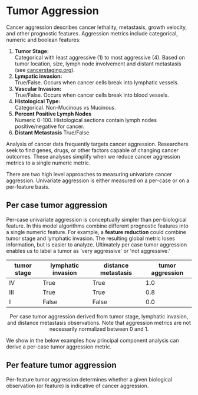 # Tumor Aggression
  Cancer aggression describes cancer lethality, metastasis, growth velocity, and other prognostic features.  Aggression metrics include categorical, numeric and boolean features:
  
  1. **Tumor Stage:**  
  Categorical with least aggressive (1) to most aggressive (4).  Based on tumor location, size, lymph node involvement and distant metastasis (see [cancerstaging.org](https://cancerstaging.org/references-tools/Pages/What-is-Cancer-Staging.aspx)).
  2. **Lympatic invasion:**  
  True/False. Occurs when cancer cells break into lymphatic vessels.
  3. **Vascular Invasion:**  
  True/False. Occurs when cancer cells break into blood vessels. 
  4. **Histological Type:**  
  Categorical. Non-Mucinous vs Mucinous. 
  5. **Percent Positive Lymph Nodes**  
  Numeric 0-100. Histological sections contain lymph nodes positive/negative for cancer.  
  6. **Distant Metastasis**
  True/False

Analysis of cancer data frequently targets cancer aggression.  Researchers seek to find genes, drugs, or other factors capable of changing cancer outcomes.  These analyses simplify when we reduce cancer aggression metrics to a single numeric metric. 

There are two high level approaches to measuring univariate cancer aggression.  Univariate aggression is either measured on a per-case or on a per-feature basis. 

## Per case tumor aggression 
  Per-case univariate aggression is conceptually simpler than per-biological feature.  In this model algorithms combine different prognostic features into a single numeric feature.  For example, a **feature reduction** could combine tumor stage and lymphatic invasion. The resulting global metric loses information, but is easier to analyze. Ultimately per case tumor aggression enables us to label a tumor as 'very aggressive' or 'not aggressive.'  
  
  | tumor stage | lymphatic invasion | distance metastasis | **tumor aggression** |
  |-------------|-------------|-------------|-------------|
  | IV | True | True | 1.0 |
  | III | True | True | 0.8 |
  | I | False | False | 0.0 | 
  <center>Per case tumor aggression derived from tumor stage, lymphatic invasion, and distance metastasis observations.  Note that aggression metrics are not necessarily normalized between 0 and 1.</center>  

  We show in the below examples how principal component analysis can derive a per-case tumor aggression metric.  

## Per feature tumor aggression
  Per-feature tumor aggression determines whether a given biological observation (or feature) is indicative of cancer aggression.  